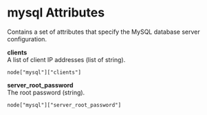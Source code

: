 # mysql Attributes<a name="attributes-json-mysql"></a>

Contains a set of attributes that specify the MySQL database server configuration\.

**clients**  
A list of client IP addresses \(list of string\)\.  

```
node["mysql"]["clients"]
```

**server\_root\_password**  
The root password \(string\)\.  

```
node["mysql"]["server_root_password"]
```